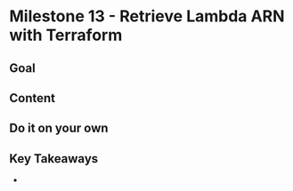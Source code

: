 # Milestone 13 - Retrieve Lambda ARN with Terraform

## Goal


## Content


## Do it on your own


## Key Takeaways

* 
